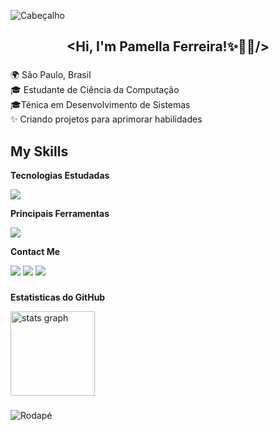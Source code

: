 <!-- Parte superior da página -->
![Cabeçalho](https://capsule-render.vercel.app/api?type=waving&height=120&color=6495ED&section=header&reversal=false)

###
<h2 align="center">&lt;Hi, I'm Pamella Ferreira!✨👩‍💻/&gt;</h2>

###

<!-- Sobre mim -->
<p align="left">🌍 São Paulo, Brasil<br>🎓 Estudante de Ciência da Computação<br>🎓Ténica em Desenvolvimento de Sistemas<br>✨ Criando projetos para aprimorar habilidades</p>

<!-- Linguagens e Habilidades -->
## My Skills
 **Tecnologias Estudadas**
   <p>
   <img src="https://skillicons.dev/icons?i=html,css,js,react,py,c,mysql" />
  </a>
</p>

  **Principais Ferramentas**
 <p>
   <img src="https://skillicons.dev/icons?i=figma,vscode,pycharm,git" />
  </a>
</p>

**Contact Me**
<div> 
  <a href="https://instagram.com/uepamella" target="_blank"><img src="https://img.shields.io/badge/-Instagram-%23E4405F?style=for-the-badge&logo=instagram&logoColor=white" target="_blank"></a>
  <a href = "mailto:pamellasouza331@gmail.com"><img src="https://img.shields.io/badge/-Gmail-%23333?style=for-the-badge&logo=gmail&logoColor=white" target="_blank"></a>
  <a href="https://www.linkedin.com/in/pamella-souza-9875392a5" target="_blank"><img src="https://img.shields.io/badge/-LinkedIn-%230077B5?style=for-the-badge&logo=linkedin&logoColor=white" target="_blank"></a> 

  ###
  
<!-- Estatísticas -->
**Estatisticas do GitHub**
  <p>
  <img src="https://github-readme-stats.vercel.app/api?username=Pammps&hide_title=false&hide_rank=false&show_icons=true&include_all_commits=true&count_private=true&disable_animations=false&theme=prussian&locale=en&hide_border=false" height="135" alt="stats graph"  />
 <!-- <img src="https://github-readme-stats.vercel.app/api/top-langs?username=Pammps&locale=en&hide_title=true&layout=compact&card_width=320&langs_count=7&theme=prussian&hide_border=false" height="135" alt="languages graph"  /> -->
</div>
</p>

###
<!-- Parte inferior da página -->
![Rodapé](https://capsule-render.vercel.app/api?type=waving&height=120&color=6495ED&section=footer&reversal=false)
